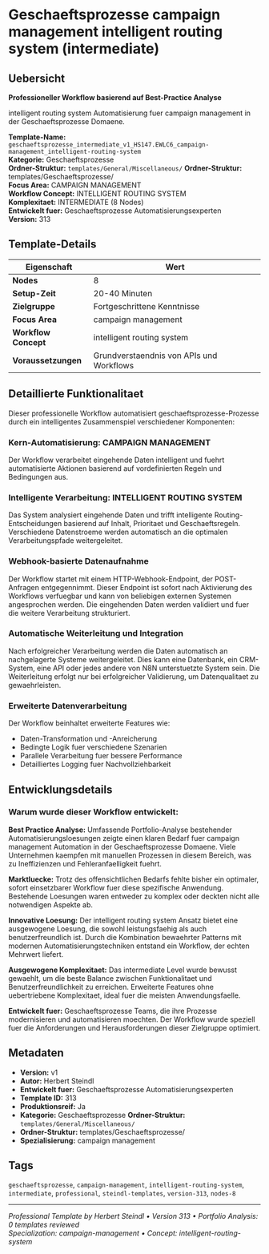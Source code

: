 # Geschaeftsprozesse campaign management intelligent routing system (intermediate)

## Uebersicht

**Professioneller Workflow basierend auf Best-Practice Analyse**

intelligent routing system Automatisierung fuer campaign management in der Geschaeftsprozesse Domaene.

**Template-Name:** `geschaeftsprozesse_intermediate_v1_HS147.EWLC6_campaign-management_intelligent-routing-system`  
**Kategorie:** Geschaeftsprozesse  
**Ordner-Struktur:** `templates/General/Miscellaneous/`
**Ordner-Struktur:** templates/Geschaeftsprozesse/  
**Focus Area:** CAMPAIGN MANAGEMENT  
**Workflow Concept:** INTELLIGENT ROUTING SYSTEM  
**Komplexitaet:** INTERMEDIATE (8 Nodes)  
**Entwickelt fuer:** Geschaeftsprozesse Automatisierungsexperten  
**Version:** 313

## Template-Details

| **Eigenschaft** | **Wert** |
|------------------|----------|
| **Nodes** | 8 |
| **Setup-Zeit** | 20-40 Minuten |
| **Zielgruppe** | Fortgeschrittene Kenntnisse |
| **Focus Area** | campaign management |
| **Workflow Concept** | intelligent routing system |
| **Voraussetzungen** | Grundverstaendnis von APIs und Workflows |

## Detaillierte Funktionalitaet

Dieser professionelle Workflow automatisiert geschaeftsprozesse-Prozesse durch ein intelligentes Zusammenspiel verschiedener Komponenten:

### Kern-Automatisierung: CAMPAIGN MANAGEMENT
Der Workflow verarbeitet eingehende Daten intelligent und fuehrt automatisierte Aktionen basierend auf vordefinierten Regeln und Bedingungen aus.

### Intelligente Verarbeitung: INTELLIGENT ROUTING SYSTEM
Das System analysiert eingehende Daten und trifft intelligente Routing-Entscheidungen basierend auf Inhalt, Prioritaet und Geschaeftsregeln. Verschiedene Datenstroeme werden automatisch an die optimalen Verarbeitungspfade weitergeleitet.

### Webhook-basierte Datenaufnahme
Der Workflow startet mit einem HTTP-Webhook-Endpoint, der POST-Anfragen entgegennimmt. Dieser Endpoint ist sofort nach Aktivierung des Workflows verfuegbar und kann von beliebigen externen Systemen angesprochen werden. Die eingehenden Daten werden validiert und fuer die weitere Verarbeitung strukturiert.

### Automatische Weiterleitung und Integration
Nach erfolgreicher Verarbeitung werden die Daten automatisch an nachgelagerte Systeme weitergeleitet. Dies kann eine Datenbank, ein CRM-System, eine API oder jedes andere von N8N unterstuetzte System sein. Die Weiterleitung erfolgt nur bei erfolgreicher Validierung, um Datenqualitaet zu gewaehrleisten.

### Erweiterte Datenverarbeitung
Der Workflow beinhaltet erweiterte Features wie:
- Daten-Transformation und -Anreicherung
- Bedingte Logik fuer verschiedene Szenarien
- Parallele Verarbeitung fuer bessere Performance
- Detailliertes Logging fuer Nachvollziehbarkeit



## Entwicklungsdetails

### Warum wurde dieser Workflow entwickelt:

**Best Practice Analyse:** Umfassende Portfolio-Analyse bestehender Automatisierungsloesungen zeigte einen klaren Bedarf fuer campaign management Automation in der Geschaeftsprozesse Domaene. Viele Unternehmen kaempfen mit manuellen Prozessen in diesem Bereich, was zu Ineffizienzen und Fehleranfaelligkeit fuehrt.

**Marktluecke:** Trotz des offensichtlichen Bedarfs fehlte bisher ein optimaler, sofort einsetzbarer Workflow fuer diese spezifische Anwendung. Bestehende Loesungen waren entweder zu komplex oder deckten nicht alle notwendigen Aspekte ab.

**Innovative Loesung:** Der intelligent routing system Ansatz bietet eine ausgewogene Loesung, die sowohl leistungsfaehig als auch benutzerfreundlich ist. Durch die Kombination bewaehrter Patterns mit modernen Automatisierungstechniken entstand ein Workflow, der echten Mehrwert liefert.

**Ausgewogene Komplexitaet:** Das intermediate Level wurde bewusst gewaehlt, um die beste Balance zwischen Funktionalitaet und Benutzerfreundlichkeit zu erreichen. Erweiterte Features ohne uebertriebene Komplexitaet, ideal fuer die meisten Anwendungsfaelle.

**Entwickelt fuer:** Geschaeftsprozesse Teams, die ihre Prozesse modernisieren und automatisieren moechten. Der Workflow wurde speziell fuer die Anforderungen und Herausforderungen dieser Zielgruppe optimiert.

## Metadaten

- **Version:** v1
- **Autor:** Herbert Steindl
- **Entwickelt fuer:** Geschaeftsprozesse Automatisierungsexperten
- **Template ID:** 313
- **Produktionsreif:** Ja
- **Kategorie:** Geschaeftsprozesse
**Ordner-Struktur:** `templates/General/Miscellaneous/`
- **Ordner-Struktur:** templates/Geschaeftsprozesse/
- **Spezialisierung:** campaign management

## Tags

`geschaeftsprozesse`, `campaign-management`, `intelligent-routing-system`, `intermediate`, `professional`, `steindl-templates`, `version-313`, `nodes-8`

---

*Professional Template by Herbert Steindl • Version 313 • Portfolio Analysis: 0 templates reviewed*  
*Specialization: campaign-management • Concept: intelligent-routing-system*